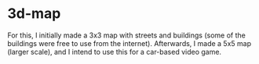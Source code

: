 # 3d-map

For this, I initially made a 3x3 map with streets and buildings (some of the buildings were free to use from the internet). Afterwards, I made a 5x5 map (larger scale), and I intend to use this for a car-based video game.
